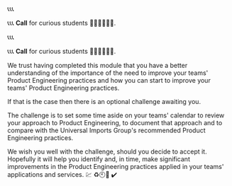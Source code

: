 📞📞📞

📞📞📞 **Call** for curious students 👩👨👵👴👱👳.

📞📞📞

📞📞📞 **Call** for curious students 👩👨👵👴👱👳.

We trust having completed this module that you have a better understanding of the importance of the need to improve your teams' Product Engineering practices and how you can start to improve your teams' Product Engineering practices.

If that is the case then there is an optional challenge awaiting you.

The challenge is to set some time aside on your teams' calendar to review your approach to Product Engineering, to document that approach and to compare with the Universal Imports Group's recommended Product Engineering practices.

We wish you well with the challenge, should you decide to accept it. Hopefully it will help you identify and, in time, make significant improvements in the Product Engineering practices applied in your teams' applications and services. 💹 ♻️🕙💯 ✔️
